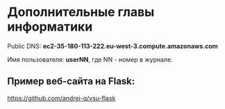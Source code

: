 # Дополнительные главы информатики

Public DNS: **ec2-35-180-113-222.eu-west-3.compute.amazonaws.com**

Имя пользователя: **userNN**, где NN - номер в журнале.


## Пример веб-сайта на Flask: 
https://github.com/andrei-q/vsu-flask
